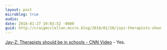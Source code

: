 ```yaml
---
layout: post
microblog: true
audio: 
date: 2018-01-27 19:03:52 -0600
guid: http://craigmcclellan.micro.blog/2018/01/28/jayz-therapists-should.html
---
```

 [Jay-Z: Therapists should be in schools - CNN Video](http://www.cnn.com/videos/cnnmoney/2018/01/27/jay-z-mental-health-therapy-sot-van-jones-show.cnn) - Yes. 
